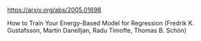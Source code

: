 https://arxiv.org/abs/2005.01698

How to Train Your Energy-Based Model for Regression (Fredrik K. Gustafsson, Martin Danelljan, Radu Timofte, Thomas B. Schön)

